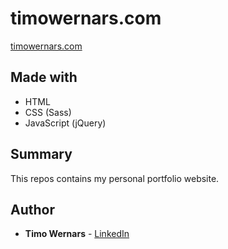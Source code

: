 # timowernars.com
[timowernars.com](http://timowernars.com)

## Made with
* HTML
* CSS (Sass)
* JavaScript (jQuery)

## Summary
This repos contains my personal portfolio website.

## Author
* **Timo Wernars** - [LinkedIn](https://www.linkedin.com/in/timo-wernars/)
